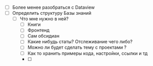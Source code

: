 - [ ] Более менее разобраться с Dataview
- [ ] Определить структуру Базы знаний 
	- [ ] Что мне нужно в ней? 
		- [ ] Книги
		- [ ] Фронтенд
		- [ ] Сам обсидиан
		- [ ] Какие нибудь статы? Отслеживание чего либо? 
		- [ ] Можно ли будет сделать тему с проектами ? 
		- [ ] Как то хранить примеры кода, настройки, ссылки и тд
		- [ ] 